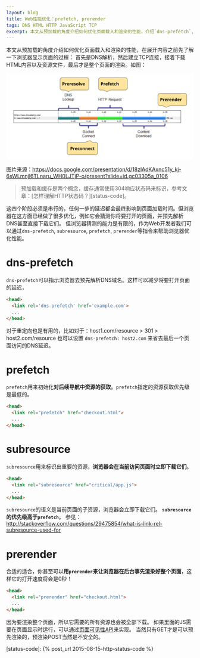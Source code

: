 ```yaml
---
layout: blog
title: Web性能优化：prefetch, prerender
tags: DNS HTML HTTP JavaScript TCP
excerpt: 本文从预加载的角度介绍如何优化页面载入和渲染的性能，介绍`dns-prefetch`, `subresource`, `prefetch`, `prerender`等浏览器性能优化。
---
```


本文从预加载的角度介绍如何优化页面载入和渲染的性能，在展开内容之前先了解一下浏览器显示页面的过程：
首先是DNS解析，然后建立TCP连接，接着下载HTML内容以及资源文件，最后才是整个页面的渲染。如图：

![@2x](/assets/img/blog/pre-party.png)

图片来源：https://docs.google.com/presentation/d/18zlAdKAxnc51y_kj-6sWLmnjl6TLnaru_WH0LJTjP-o/present?slide=id.gc03305a_0106

> 预加载和缓存是两个概念，缓存通常使用304响应状态码来标识，参考文章：[怎样理解HTTP状态码？][status-code]。

这四个阶段必须是串行的，任何一步的延迟都会最终影响到页面加载时间。但浏览器在这方面已经做了很多优化，例如它会猜测你将要打开的页面，并预先解析DNS甚至直接下载它们。
但浏览器猜测的能力是有限的，作为Web开发者我们可以通过`dns-prefetch`, `subresource`, `prefetch`, `prerender`等指令来帮助浏览器优化性能。

<!--more-->

# dns-prefetch

`dns-prefetch`可以指示浏览器去预先解析DNS域名。这样可以减少将要打开页面的延迟，

```html
<head>
  <link rel='dns-prefetch' href='example.com'>
  ...
</head>
```

对于重定向也是有用的，比如对于：host1.com/resource > 301 > host2.com/resource 也可以设置 `dns-prefetch: host2.com` 来省去最后一个页面访问的DNS延迟。

# prefetch

`prefetch`用来初始化**对后续导航中资源的获取**。`prefetch`指定的资源获取优先级是最低的。

```html
<head>
  <link rel="prefetch" href="checkout.html">
  ...
</head>
```

# subresource

`subresource`用来标识出重要的资源，**浏览器会在当前访问页面时立即下载它们**。

```html
<head>
  <link rel="subresource" href="critical/app.js">
  ...
</head>
```

`subresource`的语义是当前页面的子资源，浏览器会立即下载它们。
**`subresource`的优先级高于`prefetch`**。
参见： http://stackoverflow.com/questions/29475854/what-is-link-rel-subresource-used-for

# prerender

合适的适合，你甚至可以**用`prerender`来让浏览器在后台事先渲染好整个页面**，这样它的打开速度将会是0秒！

```html
<head>
  <link rel="prerender" href="checkout.html">
  ...
</head>
```

因为要渲染整个页面，所以它需要的所有资源也会被全部下载。
如果里面的JS需要在页面显示时运行，可以通过[页面可见性API][pva]来实现。
当然只有GET才是可以预先渲染的，预渲染POST当然是不安全的。


[pva]: https://developer.mozilla.org/zh-CN/docs/Web/Guide/User_experience/Using_the_Page_Visibility_API
[status-code]: {% post_url 2015-08-15-http-status-code %}
